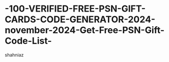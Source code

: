 # -100-VERIFIED-FREE-PSN-GIFT-CARDS-CODE-GENERATOR-2024-november-2024-Get-Free-PSN-Gift-Code-List-
shahniaz
